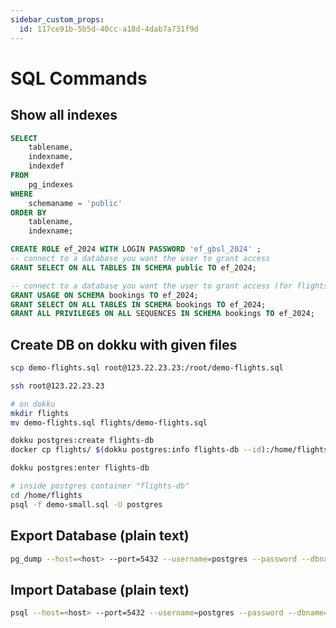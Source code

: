 ```yaml
---
sidebar_custom_props:
  id: 117ce91b-5b5d-40cc-a18d-4dab7a731f9d
---
```

# SQL Commands

## Show all indexes
 
```sql
SELECT
    tablename,
    indexname,
    indexdef
FROM
    pg_indexes
WHERE
    schemaname = 'public'
ORDER BY
    tablename,
    indexname;
```

```sql
CREATE ROLE ef_2024 WITH LOGIN PASSWORD 'ef_gbsl_2024' ;
-- connect to a database you want the user to grant access
GRANT SELECT ON ALL TABLES IN SCHEMA public TO ef_2024;

-- connect to a database you want the user to grant access (for flights db)
GRANT USAGE ON SCHEMA bookings TO ef_2024;
GRANT SELECT ON ALL TABLES IN SCHEMA bookings TO ef_2024;
GRANT ALL PRIVILEGES ON ALL SEQUENCES IN SCHEMA bookings TO ef_2024;


```

## Create DB on dokku with given files

```bash
scp demo-flights.sql root@123.22.23.23:/root/demo-flights.sql

ssh root@123.22.23.23

# on dokku
mkdir flights
mv demo-flights.sql flights/demo-flights.sql

dokku postgres:create flights-db
docker cp flights/ $(dokku postgres:info flights-db --id):/home/flights

dokku postgres:enter flights-db

# inside postgres container "flights-db"
cd /home/flights
psql -f demo-small.sql -U postgres
```

## Export Database (plain text)

```bash
pg_dump --host=<host> --port=5432 --username=postgres --password --dbname=<db-name> > dump.sql
```

## Import Database (plain text)

```bash
psql --host=<host> --port=5432 --username=postgres --password --dbname=<db-name> < dump.sql
```
